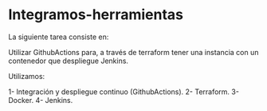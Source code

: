 # Integramos-herramientas
La siguiente tarea consiste en:

Utilizar GithubActions para, a través de terraform tener una instancia con un contenedor que despliegue Jenkins.

Utilizamos:

1- Integración y despliegue continuo (GithubActions).
2- Terraform.
3- Docker.
4- Jenkins.
